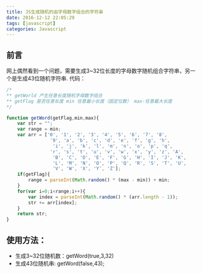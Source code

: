 ```yaml
---
title: JS生成随机的由字母数字组合的字符串
date: 2016-12-12 22:05:29
tags: [javascript]
categories: Javascript
---
```

## 前言
网上偶然看到一个问题，需要生成3~32位长度的字母数字随机组合字符串，另一个是生成43位随机字符串.
代码：
```javascript
/*
** getWorld 产生任意长度随机字母数字组合
** getFlag 是否任意长度 min 任意最小长度（固定位数） max-任意最大长度
*/

function getWord(getFlag,min,max){
	var str = "";
	var range = min;
	var arr = ['0', '1', '2', '3', '4', '5', '6', '7', '8',
				'9', 'a', 'b', 'c', 'd', 'e', 'f', 'g', 'h',
				 'i', 'j', 'k', 'l', 'm', 'n', 'o', 'p', 'q',
				'r', 's', 't', 'u', 'v', 'w', 'x', 'y', 'z', 'A',
				 'B', 'C', 'D', 'E', 'F', 'G', 'H', 'I', 'J', 'K',
				 'L', 'M', 'N', 'O', 'P', 'Q', 'R', 'S', 'T', 'U',
				 'V', 'W', 'X', 'Y', 'Z'];
	if(getFlag){
		range = parseInt(Math.random() * (max - min)) + min;
	}
	for(var i=0;i<range;i++){
		var index = parseInt(Math.random() * (arr.length - 1));
		str += arr[index];
	}
	return str;
}
```
## 使用方法：
* 生成3~32位随机数：getWord(true,3,32)
* 生成43位随机串: getWord(false,43);
